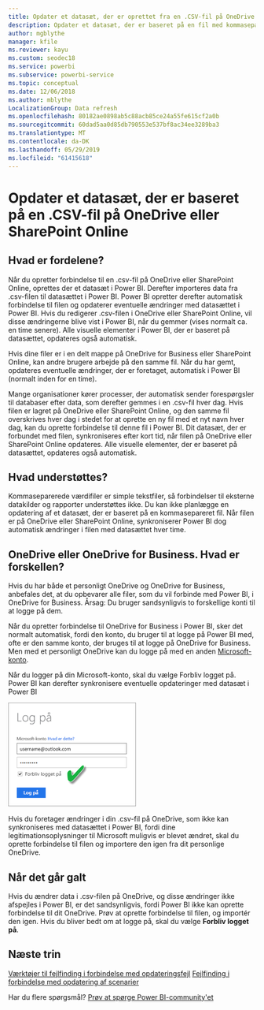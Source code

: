 ```yaml
---
title: Opdater et datasæt, der er oprettet fra en .CSV-fil på OneDrive
description: Opdater et datasæt, der er baseret på en fil med kommaseparerede værdier (.csv) på OneDrive
author: mgblythe
manager: kfile
ms.reviewer: kayu
ms.custom: seodec18
ms.service: powerbi
ms.subservice: powerbi-service
ms.topic: conceptual
ms.date: 12/06/2018
ms.author: mblythe
LocalizationGroup: Data refresh
ms.openlocfilehash: 80182ae0898ab5c88acb85ce24a55fe615cf2a0b
ms.sourcegitcommit: 60dad5aa0d85db790553e537bf8ac34ee3289ba3
ms.translationtype: MT
ms.contentlocale: da-DK
ms.lasthandoff: 05/29/2019
ms.locfileid: "61415618"
---
```

# <a name="refresh-a-dataset-created-from-a-csv-file-on-onedrive-or-sharepoint-online"></a>Opdater et datasæt, der er baseret på en .CSV-fil på OneDrive eller SharePoint Online
## <a name="what-are-the-advantages"></a>Hvad er fordelene?
Når du opretter forbindelse til en .csv-fil på OneDrive eller SharePoint Online, oprettes der et datasæt i Power BI. Derefter importeres data fra .csv-filen til datasættet i Power BI. Power BI opretter derefter automatisk forbindelse til filen og opdaterer eventuelle ændringer med datasættet i Power BI. Hvis du redigerer .csv-filen i OneDrive eller SharePoint Online, vil disse ændringerne blive vist i Power BI, når du gemmer (vises normalt ca. en time senere). Alle visuelle elementer i Power BI, der er baseret på datasættet, opdateres også automatisk.

Hvis dine filer er i en delt mappe på OneDrive for Business eller SharePoint Online, kan andre brugere arbejde på den samme fil. Når du har gemt, opdateres eventuelle ændringer, der er foretaget, automatisk i Power BI (normalt inden for en time).

Mange organisationer kører processer, der automatisk sender forespørgsler til databaser efter data, som derefter gemmes i en .csv-fil hver dag. Hvis filen er lagret på OneDrive eller SharePoint Online, og den samme fil overskrives hver dag i stedet for at oprette en ny fil med et nyt navn hver dag, kan du oprette forbindelse til denne fil i Power BI. Dit datasæt, der er forbundet med filen, synkroniseres efter kort tid, når filen på OneDrive eller SharePoint Online opdateres. Alle visuelle elementer, der er baseret på datasættet, opdateres også automatisk.

## <a name="whats-supported"></a>Hvad understøttes?
Kommaseparerede værdifiler er simple tekstfiler, så forbindelser til eksterne datakilder og rapporter understøttes ikke. Du kan ikke planlægge en opdatering af et datasæt, der er baseret på en kommasepareret fil. Når filen er på OneDrive eller SharePoint Online, synkroniserer Power BI dog automatisk ændringer i filen med datasættet hver time.

## <a name="onedrive-or-onedrive-for-business-whats-the-difference"></a>OneDrive eller OneDrive for Business. Hvad er forskellen?
Hvis du har både et personligt OneDrive og OneDrive for Business, anbefales det, at du opbevarer alle filer, som du vil forbinde med Power BI, i OneDrive for Business. Årsag: Du bruger sandsynligvis to forskellige konti til at logge på dem.

Når du opretter forbindelse til OneDrive for Business i Power BI, sker det normalt automatisk, fordi den konto, du bruger til at logge på Power BI med, ofte er den samme konto, der bruges til at logge på OneDrive for Business. Men med et personligt OneDrive kan du logge på med en anden [Microsoft-konto](https://account.microsoft.com).

Når du logger på din Microsoft-konto, skal du vælge Forbliv logget på. Power BI kan derefter synkronisere eventuelle opdateringer med datasæt i Power BI

![](media/refresh-csv-file-onedrive/refresh_signin_keepmesignedin.png)

Hvis du foretager ændringer i din .csv-fil på OneDrive, som ikke kan synkroniseres med datasættet i Power BI, fordi dine legitimationsoplysninger til Microsoft muligvis er blevet ændret, skal du oprette forbindelse til filen og importere den igen fra dit personlige OneDrive.

## <a name="when-things-go-wrong"></a>Når det går galt
Hvis du ændrer data i .csv-filen på OneDrive, og disse ændringer ikke afspejles i Power BI, er det sandsynligvis, fordi Power BI ikke kan oprette forbindelse til dit OneDrive. Prøv at oprette forbindelse til filen, og importér den igen. Hvis du bliver bedt om at logge på, skal du vælge **Forbliv logget på**.

## <a name="next-steps"></a>Næste trin
[Værktøjer til fejlfinding i forbindelse med opdateringsfejl](service-gateway-onprem-tshoot.md)
[Fejlfinding i forbindelse med opdatering af scenarier](refresh-troubleshooting-refresh-scenarios.md)

Har du flere spørgsmål? [Prøv at spørge Power BI-community'et](https://community.powerbi.com/)

